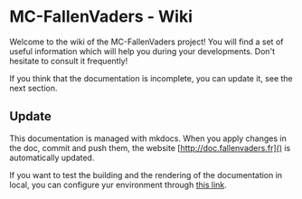 # MC-FallenVaders - Wiki

Welcome to the wiki of the MC-FallenVaders project! You will find a set of useful
information which will help you during your developments. Don't hesitate to consult
it frequently!

If you think that the documentation is incomplete, you can update it, see the next
section.

## Update

This documentation is managed with mkdocs. When you apply changes in the doc,
commit and push them, the website [http://doc.fallenvaders.fr]() is automatically
updated.

If you want to test the building and the rendering of the documentation in local,
you can configure yur environment through [this link](https://www.mkdocs.org/getting-started/).
